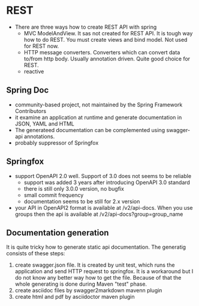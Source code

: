 REST
=================
  
* There are three ways how to create REST API with spring
  * MVC ModelAndView. It sas not created for REST API. It is tough way how to do REST. 
    You must create views and bind model. Not used for REST now.
  * HTTP message converters. Converters which can convert data to/from http body.
    Usually annotation driven. Quite good choice for REST. 
  * reactive
  
Spring Doc
-----------------
* community-based project, not maintained by the Spring Framework Contributors
* it examine an application at runtime and generate documentation in JSON, YAML and HTML
* The generateed documentation can be complemented using swagger-api annotations.
* probably suppressor of Springfox

Springfox
-----------------
* support OpenAPI 2.0 well. Support of 3.0 does not seems to be reliable
  * support was added 3 years after introducing OpenAPI 3.0 standard
  * there is still only 3.0.0 version, no bugfix
  * small commit frequency
  * documentation seems to be still for 2.x version
* your API in OpenAPI2 format is available at /v2/api-docs. When you use groups then the
  api is available at /v2/api-docs?group=group_name
  
 Documentation generation
 -------------------------
 It is quite tricky how to generate static api documentation. The generatig consists of these steps:
 1. create swagger.json file. It is created by unit test, which runs the application and send HTTP
    request to springfox. It is a workaround but I do not know any better way how to get the file.
    Because of that the whole generating is done during Maven "test" phase.
 2. create asciidoc files by swagger2markdown mavenn plugin
 3. create html and pdf by asciidoctor maven plugin
 